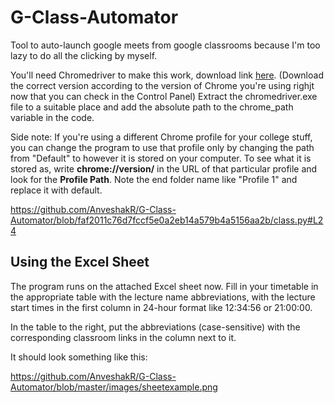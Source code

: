 # G-Class-Automator
Tool to auto-launch google meets from google classrooms because I'm too lazy to do all the clicking by myself.

You'll need Chromedriver to make this work, download link [here](https://chromedriver.chromium.org/downloads).
(Download the correct version according to the version of Chrome you're using righjt now that you can check in the Control Panel)
Extract the chromedriver.exe file to a suitable place and add the absolute path to the chrome_path variable in the code.

Side note: If you're using a different Chrome profile for your college stuff, you can change the program to use that profile only by changing the path from "Default" to however it is stored on your computer. To see what it is stored as, write **chrome://version/** in the URL of that particular profile and look for the **Profile Path**. Note the end folder name like "Profile 1" and replace it with default.

https://github.com/AnveshakR/G-Class-Automator/blob/faf2011c76d7fccf5e0a2eb14a579b4a5156aa2b/class.py#L24

## Using the Excel Sheet
The program runs on the attached Excel sheet now. Fill in your timetable in the appropriate table with the lecture name abbreviations, with the lecture start times in the first column in 24-hour format like 12:34:56 or 21:00:00. 

In the table to the right, put the abbreviations (case-sensitive) with the corresponding classroom links in the column next to it.

It should look something like this:

https://github.com/AnveshakR/G-Class-Automator/blob/master/images/sheetexample.png
